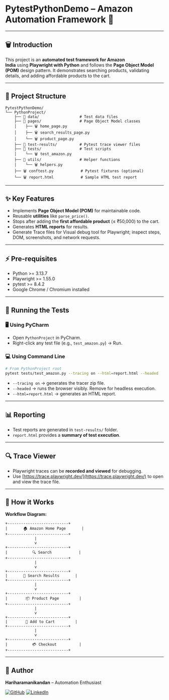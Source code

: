 # PytestPythonDemo – Amazon Automation Framework 🚀

---

## 🗑 Introduction

This project is an **automated test framework for Amazon India** using **Playwright with Python** and follows the **Page Object Model (POM)** design pattern.
It demonstrates searching products, validating details, and adding affordable products to the cart.

---

## 📂 Project Structure

```
PytestPythonDemo/
└── PythonProject/
    ├── 📁 data/                  # Test data files
    ├── 📁 pages/                 # Page Object Model classes
    │    ├── 🗑 home_page.py
    │    ├── 🗑 search_results_page.py
    │    └── 🗑 product_page.py
    ├── 📁 test-results/          # Pytest trace viewer files
    ├── 📁 tests/                 # Test scripts
    │    └── 🗑 test_amazon.py
    ├── 📁 utils/                 # Helper functions
    │    └── 🗑 helpers.py
    ├── 🗑 conftest.py            # Pytest fixtures (optional)
    └── 🗑 report.html            # Sample HTML test report
```

---

## ✨ Key Features

* Implements **Page Object Model (POM)** for maintainable code.
* Reusable **utilities** like `parse_price()`.
* Stops after adding the **first affordable product** (≤ ₹50,000) to the cart.
* Generates **HTML reports** for results.
* Generate Trace files for Visual debug tool for Playwright; inspect steps, DOM, screenshots, and network requests.

---

## ⚡ Pre-requisites

* Python >= 3.13.7
* Playwright >= 1.55.0
* pytest >= 8.4.2
* Google Chrome / Chromium installed

---

## 🏃 Running the Tests

### 🖥️ Using PyCharm

* Open `PythonProject` in PyCharm.
* Right-click any test file (e.g., `test_amazon.py`) → Run.

### 💻 Using Command Line

```bash
# From PythonProject root
pytest tests/test_amazon.py --tracing on --html=report.html --headed
```

* `--tracing on` → generates the tracer zip file.
* `--headed` → runs the browser visibly. Remove for headless execution.
* `--html=report.html` → generates an HTML report.

---

## 📊 Reporting

* Test reports are generated in `test-results/` folder.
* `report.html` provides a **summary of test execution**.

---

## 🔍 Trace Viewer

* Playwright traces can be **recorded and viewed** for debugging.
* Use [https://trace.playwright.dev/](https://trace.playwright.dev/) to open and view the trace file.

---

## 🔄 How it Works

**Workflow Diagram:**

```
+---------------------------+
|       🏠 Amazon Home Page       |
+---------------------------+
             |
             v
+---------------------------+
|           🔍 Search            |
+---------------------------+
             |
             v
+---------------------------+
|       📄 Search Results       |
+---------------------------+
             |
             v
+---------------------------+
|        📦 Product Page         |
+---------------------------+
             |
             v
+---------------------------+
|        🛒 Add to Cart         |
+---------------------------+
             |
             v
+---------------------------+
|           💳 Checkout          |
+---------------------------+
```

---

## 👤 Author

**Hariharamanikandan** – Automation Enthusiast

[![GitHub](https://img.shields.io/badge/GitHub-Profile-black?logo=github&style=flat-square)](https://github.com/hari16292/playwright-python-demo)
[![LinkedIn](https://img.shields.io/badge/LinkedIn-Profile-blue?logo=linkedin&style=flat-square)](https://www.linkedin.com/in/hariharamanikandan)

